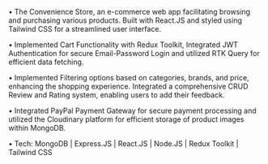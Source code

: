 •	The Convenience Store, an e-commerce web app facilitating browsing and purchasing various products. Built with React.JS and styled using Tailwind CSS for a streamlined user interface.

•	Implemented Cart Functionality with Redux Toolkit, Integrated JWT Authentication for secure Email-Password Login and utilized RTK Query for efficient data fetching.

•	Implemented Filtering options based on categories, brands, and price, enhancing the shopping experience. Integrated a comprehensive CRUD Review and Rating system, enabling users to add their feedback.

•	Integrated PayPal Payment Gateway for secure payment processing and utilized the Cloudinary platform for efficient storage of product images within MongoDB.

•	Tech:	MongoDB | Express.JS | React.JS | Node.JS | Redux Toolkit | Tailwind CSS
